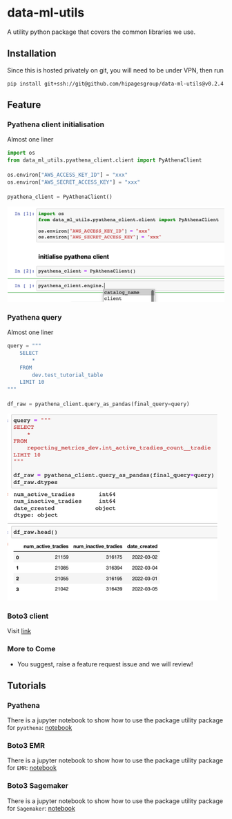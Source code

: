 # data-ml-utils
A utility python package that covers the common libraries we use.

## Installation
Since this is hosted privately on git, you will need to be under VPN, then run
```
pip install git+ssh://git@github.com/hipagesgroup/data-ml-utils@v0.2.4
```

## Feature
### Pyathena client initialisation
Almost one liner
```python
import os
from data_ml_utils.pyathena_client.client import PyAthenaClient

os.environ["AWS_ACCESS_KEY_ID"] = "xxx"
os.environ["AWS_SECRET_ACCESS_KEY"] = "xxx"

pyathena_client = PyAthenaClient()
```
![Pyathena client initialisation](docs/_static/initialise_pyathena_client.png)

### Pyathena query
Almost one liner
```python
query = """
    SELECT
        *
    FROM
        dev.test_tutorial_table
    LIMIT 10
"""

df_raw = pyathena_client.query_as_pandas(final_query=query)
```
![Pyathena query](docs/_static/query_pyathena_client.png)

### Boto3 client
Visit [link](https://data-ml-utils.readthedocs.io/en/latest/#client-boto3-and-botocore-sagemaker)

### More to Come
* You suggest, raise a feature request issue and we will review!

## Tutorials
### Pyathena
There is a jupyter notebook to show how to use the package utility package for `pyathena`: [notebook](tutorials/[TUTO]%20pyathena.ipynb)

### Boto3 EMR
There is a jupyter notebook to show how to use the package utility package for `EMR`: [notebook](tutorials/[TUTO]%20emr.ipynb)

### Boto3 Sagemaker
There is a jupyter notebook to show how to use the package utility package for `Sagemaker`: [notebook](tutorials/[TUTO]%20sagemaker.ipynb)

